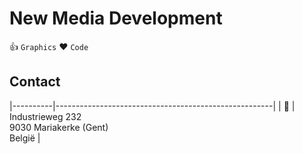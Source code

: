 New Media Development
=====================

:thumbsup: `Graphics` :heart: `Code`

Contact
-------

|----------|------------------------------------------------------|
| :office: | Industrieweg 232<br>9030 Mariakerke (Gent)<br>België |
